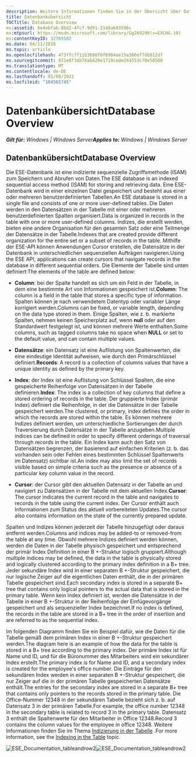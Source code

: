 ```yaml
---
description: Weitere Informationen finden Sie in der Übersicht über Datenbanken
title: Datenbankübersicht
TOCTitle: Database Overview
ms:assetid: 6e4ebfab-8bd2-4fcf-9d91-2148a693596c
ms:mtpsurl: https://msdn.microsoft.com/library/Gg269290(v=EXCHG.10)
ms:contentKeyID: 32765582
ms.date: 04/11/2016
ms.topic: article
ms.openlocfilehash: 473ffc7f11b3688f0f0904ae15a366ef7d6812d7
ms.sourcegitcommit: 831e8f3db78ab820e1710cede244553c70e50500
ms.translationtype: MT
ms.contentlocale: de-DE
ms.lasthandoff: 01/08/2021
ms.locfileid: "104565745"
---
```

# <a name="database-overview"></a><span data-ttu-id="e2210-103">Datenbankübersicht</span><span class="sxs-lookup"><span data-stu-id="e2210-103">Database Overview</span></span>


<span data-ttu-id="e2210-104">_**Gilt für:** Windows | Windows Server_</span><span class="sxs-lookup"><span data-stu-id="e2210-104">_**Applies to:** Windows | Windows Server_</span></span>

## <a name="database-overview"></a><span data-ttu-id="e2210-105">Datenbankübersicht</span><span class="sxs-lookup"><span data-stu-id="e2210-105">Database Overview</span></span>

<span data-ttu-id="e2210-106">Die ESE-Datenbank ist eine indizierte sequenzielle Zugriffsmethode (ISAM) zum Speichern und Abrufen von Daten.</span><span class="sxs-lookup"><span data-stu-id="e2210-106">The ESE database is an indexed sequential access method (ISAM) for storing and retrieving data.</span></span> <span data-ttu-id="e2210-107">Eine ESE-Datenbank wird in einer einzelnen Datei gespeichert und besteht aus einer oder mehreren benutzerdefinierten Tabellen.</span><span class="sxs-lookup"><span data-stu-id="e2210-107">An ESE database is stored in a single file and consists of one or more user-defined tables.</span></span> <span data-ttu-id="e2210-108">Die Daten werden in den Datensätzen in der Tabelle mit einer oder mehreren benutzerdefinierten Spalten organisiert.</span><span class="sxs-lookup"><span data-stu-id="e2210-108">Data is organized in records in the table with one or more user-defined columns.</span></span> <span data-ttu-id="e2210-109">Indizes, die erstellt werden, bieten eine andere Organisation für den gesamten Satz oder eine Teilmenge der Datensätze in der Tabelle.</span><span class="sxs-lookup"><span data-stu-id="e2210-109">Indexes that are created provide different organization for the entire set or a subset of records in the table.</span></span> <span data-ttu-id="e2210-110">Mithilfe der ESE-API können Anwendungen Cursor erstellen, die Datensätze in der Datenbank in unterschiedlichen sequenziellen Aufträgen navigieren.</span><span class="sxs-lookup"><span data-stu-id="e2210-110">Using the ESE API, applications can create cursors that navigate records in the database in different sequential orders.</span></span> <span data-ttu-id="e2210-111">Die Elemente der Tabelle sind unten definiert:</span><span class="sxs-lookup"><span data-stu-id="e2210-111">The elements of the table are defined below:</span></span>

  - <span data-ttu-id="e2210-112">**Column**: bei der Spalte handelt es sich um ein Feld in der Tabelle, in dem eine bestimmte Art von Informationen gespeichert ist.</span><span class="sxs-lookup"><span data-stu-id="e2210-112">**Column**: The column is a field in the table that stores a specific type of information.</span></span> <span data-ttu-id="e2210-113">Spalten können je nach verwendetem Datentyp oder variabler Länge korrigiert werden.</span><span class="sxs-lookup"><span data-stu-id="e2210-113">Columns can be fixed, or variable length, depending on the data type stored in them.</span></span> <span data-ttu-id="e2210-114">Einige Spalten, wie z. b. markierte Spalten, nehmen keinen Speicherplatz auf, wenn **null** oder auf den Standardwert festgelegt ist, und können mehrere Werte enthalten.</span><span class="sxs-lookup"><span data-stu-id="e2210-114">Some columns, such as tagged columns take no space when **NULL** or set to the default value, and can contain multiple values.</span></span>

  - <span data-ttu-id="e2210-115">**Datensätze**: ein Datensatz ist eine Auflistung von Spaltenwerten, die eine eindeutige Identität aufweisen, wie durch den Primärschlüssel definiert.</span><span class="sxs-lookup"><span data-stu-id="e2210-115">**Records**: A record is a collection of columns values that have a unique identity as defined by the primary key.</span></span>

  - <span data-ttu-id="e2210-116">**Index**: der Index ist eine Auflistung von Schlüssel Spalten, die eine gespeicherte Reihenfolge von Datensätzen in der Tabelle definieren.</span><span class="sxs-lookup"><span data-stu-id="e2210-116">**Index**: The index is a collection of key columns that define a stored ordering of records in the table.</span></span> <span data-ttu-id="e2210-117">Der gruppierte Index (primär Index) definiert die Reihenfolge, in der die Datensätze in der Tabelle gespeichert werden.</span><span class="sxs-lookup"><span data-stu-id="e2210-117">The clustered, or primary, index defines the order in which the records are stored within the table.</span></span> <span data-ttu-id="e2210-118">Es können mehrere Indizes definiert werden, um unterschiedliche Sortierungen der durch Traversierung durch Datensätze in der Tabelle anzugeben.</span><span class="sxs-lookup"><span data-stu-id="e2210-118">Multiple indices can be defined in order to specify different orderings of traversal through records in the table.</span></span> <span data-ttu-id="e2210-119">Ein Index kann auch den Satz von Datensätzen begrenzen, der basierend auf einfachen Kriterien (z. b. das vorhanden sein oder Fehlen eines bestimmten Schlüssel Spaltenwerts im Datensatz) sichtbar ist.</span><span class="sxs-lookup"><span data-stu-id="e2210-119">An index may also limit the set of records visible based on simple criteria such as the presence or absence of a particular key column value in the record.</span></span>

  - <span data-ttu-id="e2210-120">**Cursor**: der Cursor gibt den aktuellen Datensatz in der Tabelle an und navigiert zu Datensätzen in der Tabelle mit dem aktuellen Index.</span><span class="sxs-lookup"><span data-stu-id="e2210-120">**Cursor**: The cursor indicates the current record in the table and navigates to records in the table using the current index.</span></span> <span data-ttu-id="e2210-121">Der Cursor enthält auch Informationen zum Status des aktuell vorbereiteten Updates.</span><span class="sxs-lookup"><span data-stu-id="e2210-121">The cursor also contains information on the state of the currently prepared update.</span></span>

<span data-ttu-id="e2210-122">Spalten und Indizes können jederzeit der Tabelle hinzugefügt oder daraus entfernt werden.</span><span class="sxs-lookup"><span data-stu-id="e2210-122">Columns and indices may be added-to or removed-from the table at any time.</span></span> <span data-ttu-id="e2210-123">Obwohl mehrere Indizes definiert werden können, werden die Daten in der Tabelle physisch gespeichert und entsprechend der primär Index Definition in einer B +-Struktur logisch gruppiert.</span><span class="sxs-lookup"><span data-stu-id="e2210-123">Although multiple indices may be defined, the data in the table is physically stored and logically clustered according to the primary index definition in a B+ tree.</span></span> <span data-ttu-id="e2210-124">Jeder sekundäre Index wird in einer separaten B +-Struktur gespeichert, die nur logische Zeiger auf die eigentlichen Daten enthält, die in der primären Tabelle gespeichert sind.</span><span class="sxs-lookup"><span data-stu-id="e2210-124">Each secondary index is stored in a separate B+ tree that contains only logical pointers to the actual data that is stored in the primary table.</span></span> <span data-ttu-id="e2210-125">Wenn kein Index definiert ist, werden die Datensätze in der Tabelle in einer B +-Struktur in der Reihenfolge der Einfügevorgänge gespeichert und als sequenzieller Index bezeichnet.</span><span class="sxs-lookup"><span data-stu-id="e2210-125">If no index is defined, the records in the table are stored in a B+ tree in the order of insertion and are referred to as the sequential index.</span></span>

<span data-ttu-id="e2210-126">Im folgenden Diagramm finden Sie ein Beispiel dafür, wie die Daten für die Tabelle gemäß dem primären Index in einer B +-Struktur gespeichert werden.</span><span class="sxs-lookup"><span data-stu-id="e2210-126">The diagram here is an example of how the data for the table is stored in a B+ tree according to the primary index.</span></span> <span data-ttu-id="e2210-127">Der primäre Index ist für Name und ID, und für die Büronummer des Mitarbeiters wird ein sekundärer Index erstellt.</span><span class="sxs-lookup"><span data-stu-id="e2210-127">The primary index is for Name and ID, and a secondary index is created for the employee's office number.</span></span> <span data-ttu-id="e2210-128">Die Einträge für den sekundären Index werden in einer separaten B +-Struktur gespeichert, die nur Zeiger auf die in der primären Tabelle gespeicherten Datensätze enthält.</span><span class="sxs-lookup"><span data-stu-id="e2210-128">The entries for the secondary index are stored in a separate B+ tree that contains only pointers to the records stored in the primary table.</span></span> <span data-ttu-id="e2210-129">Die Office-Nummer 12348 in der sekundären Tabelle bezieht sich z. b. auf Datensatz 3 in der primären Tabelle.</span><span class="sxs-lookup"><span data-stu-id="e2210-129">For example, the office number 12348 in the secondary table is related to record 3 in the primary table.</span></span> <span data-ttu-id="e2210-130">Datensatz 3 enthält die Spaltenwerte für den Mitarbeiter in Office 12348.</span><span class="sxs-lookup"><span data-stu-id="e2210-130">Record 3 contains the column values for the employee in office 12348.</span></span> <span data-ttu-id="e2210-131">Weitere Informationen finden Sie im Thema [Indizierung in der Tabelle](./indexing-in-the-table.md) .</span><span class="sxs-lookup"><span data-stu-id="e2210-131">For more information, see the [Indexing in the Table](./indexing-in-the-table.md) topic.</span></span>

<span data-ttu-id="e2210-132">![ESE_Documentation_tableandrow2](images/Gg269290.ESE_Documentation_tableandrow2(EXCHG.10).gif "ESE_Documentation_tableandrow2")</span><span class="sxs-lookup"><span data-stu-id="e2210-132">![ESE_Documentation_tableandrow2](images/Gg269290.ESE_Documentation_tableandrow2(EXCHG.10).gif "ESE_Documentation_tableandrow2")</span></span>

